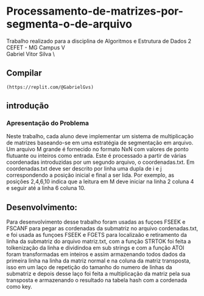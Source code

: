# Processamento-de-matrizes-por-segmenta-o-de-arquivo

Trabalho realizado para a disciplina de Algoritmos e Estrutura de Dados 2 \
CEFET - MG Campus V \
Gabriel Vitor Silva \

## Compilar ##
```
(https://replit.com/@GabrielGvs)
```
## introdução ##
### Apresentação do Problema ###
Neste trabalho, cada aluno deve implementar um sistema de multiplicação de matrizes baseando-se em uma estratégia de segmentação em arquivo. Um arquivo M grande é fornecido no formato NxN com valores de ponto flutuante ou inteiros como entrada. Este é processado a partir de várias coordenadas introduzidas por um segundo arquivo, o coordenadas.txt. Em coordenadas.txt deve ser descrito por linha uma dupla de i e j correspondendo a posição inicial e final a ser lida. Por exemplo, as posições 2,4,6,10 indica que a leitura em M deve iniciar na linha 2 coluna 4 e seguir até a linha 6 coluna 10. 

## Desenvolvimento: #
Para desenvolvimento desse trabalho foram usadas as fuçoes FSEEK e FSCANF para pegar as cordenadas da submatriz no arquivo cordenadas.txt, e foi usada as funçoes FSEEK e FGETS para localizaão e retiramento da linha da submatriz do arquivo matriz.txt, com a função STRTOK foi feita a tolkenização da linha e dividindoa em sub strings e com a função ATOI foram transformadas em inteiros e assim armazenando todos dados da primeira linha na linha da matriz normal e na coluna da matriz transposta, isso em um laço de repetição do tamanho do numero de linhas da submatriz e depois desse laço foi feita a multiplicação da matriz pela sua transposta e armazenando o resultado na tabela hash com a cordenada como key.
